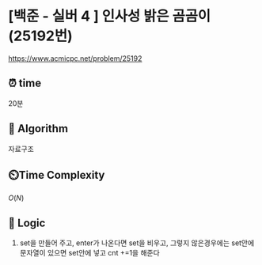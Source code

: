 # [백준 - 실버 4 ] 인사성 밝은 곰곰이 (25192번)

https://www.acmicpc.net/problem/25192

## ⏰ **time**

20분

## :pushpin: **Algorithm**

자료구조

## ⏲️**Time Complexity**

$O(N)$

## :round_pushpin: **Logic**

1. set을 만들어 주고, enter가 나온다면 set을 비우고, 그렇지 않은경우에는 set안에 문자열이 있으면 set안에 넣고 cnt +=1을 해준다
